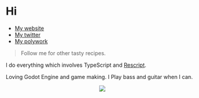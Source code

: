 # Hi

- [My website](https://iamoctod.com)
- [My twitter](https://twitter.com/iamoctod)
- [My polywork](https://www.polywork.com/octod)

> Follow me for other tasty recipes.

I do everything which involves TypeScript and [Rescript](https://rescript-lang.org/). 

Loving Godot Engine and game making.
I Play bass and guitar when I can.

<p align="center">
  <img src="https://github-readme-stats.vercel.app/api?username=OctoD&show_icons=true&theme=dracula" />
</p>
